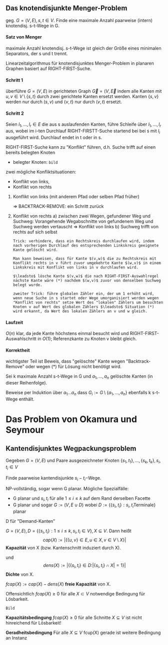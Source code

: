 ## Das knotendisjunkte Menger-Problem

geg. $G=(V,E), s,t\in V$. Finde eine maximale Anzahl paarweise (intern) knotendisj. s-t-Wege in G.

#### Satz von Menger

maximale Anzahl knotendisj. s-t-Wege ist gleich der Größe eines minimalen Separators, der s und t trennt.

Linearzeitalgorithmus für knotendisjunktes Menger-Problem in planaren Graphen basiert auf RIGHT-FIRST-Suche.

#### Schritt 1

überführe $G=(V,E)$ in gerichteten Graph $\vec{G}=(V,\vec{E}$ indem alle Kanten mit $u,v \in V\setminus \{s,t\}$ durch zwei gerichtete Kanten ersetzt werden. Kanten $\{s,v\}$ werden nur durch $(s,v)$ und $\{v,t\}$ nur durch $(v,t)$ ersetzt.

#### Schritt 2

Seien $l_1,\dots,l_r \in E$ die aus s auslaufenden Kanten, führe Schleife über $l_1,\dots,l_r$ aus, wobei im i-ten Durchlauf RIGHT-FIRSTT-Suche startend bei bei s mit $l_i$ ausgeführt wird. Durchlauf endet in t oder in s.

RIGHT-FIRST-Suche kann zu "Konflikt" führen, d.h. Suche trifft auf einen bereits belegten Knoten

- belegter Knoten:  `bild`

zwei mögliche Konfliktsituationen:

- Konflikt von links,
- Konflikt von rechts

1)   Konflikt von links (mit anderem Pfad oder selben Pfad früher)

     ⇒ BACKTRACK-REMOVE: ein Schritt zurück
2)  Konflikt von rechts
	a) zwischen zwei Wegen, gefundener Weg und Suchweg: Vorangehende Wegabschnitte von gefundenem Weg und Suchweg werden vertauscht ⇒ Konflikt von links
	b) Suchweg trifft von rechts auf sich selbst

		Trick: verhindere, dass ein Rechtskreis durchlaufen wird, indem nach vorherigen Durchlauf des entsprechenden Linkskreis geeignete Kante gelöscht wird.

		Man kann beweisen, dass für Kante $(v,w)$ die zu Rechtskreis mit Konflikt rechts in v führt zuvor umgekehrte Kante $(w,v)$ in einem Linkskreis mit Konflikt von links in v durchlaufen wird.

		$\leadsto$ lösche Kante $(v,w)$ die nach RIGHT-FIRST-Auswahlregel nächste Kante wäre (*) nachdem $(w,v)$ zuvor von denselben Suchweg belegt wurde.

		zweiter Trick: führe globalen Zähler ein, der um 1 erhöht wird, wenn neue Suche in s startet oder Wege umorganisiert werden wegen "Konflikt von rechts" setze Wert des "lokalen" Zählers um besuchten Knoten v auf Wert des globalen Zählers $\leadsto$ Situation (*) wird erkannt, da Wert des lokalen Zählers an v und w gleich.

#### Laufzeit

$O(n)$ klar, da jede Kante höchstens einmal besucht wird und RIGHT-FIRST-Auswahlschritt in $O(1)$; Referenzkante zu Knoten v bleibt gleich.

#### Korrektheit

wichtigster Teil ist Beweis, dass "gelöschte" Kante wegen "Backtrack-Remove" oder wegen (*) für Lösung nicht benötigt wird.

Sei k maximale Anzahl s-t-Wege in G und $a_1,\dots,a_n$ gelöschte Kanten (in dieser Reihenfolge).

Beweise per Induktion über $a_1 \dots a_n$ dass $G_i:=G\setminus \{a_1,\dots,a_n\}$ ebenfalls k s-t-Wege enthält.

# Das Problem von Okamura und Seymour

## Kantendisjunktes Wegpackungsproblem

Gegeben $G=(V,E)$ und Paare ausgezeichneter Knoten $\{s_1,t_1\},\dots,\{s_k,t_k\},s_i,t_i\in V$

Finde paarweise kantendisjunkte $s_i-t_i-$Wege.

NP-vollständig, sogar wenn G planar. Mögliche Spezialfälle: 

- G planar und $s_i,t_i$ für alle $1\leq i \leq k$ auf dem Rand derselben Facette
- G planar und sogar $G:=(V,E \cup D)$ wobei $D:=\{\{s_i,t_i\}: s_i,t_i \text{Terminale}\}$ planar

D für "Demand-Kanten"

$G=(V,E), D=\{\{s_i,t_i\}: 1\leq i \leq k, s_i, t_i \in V\}, X\subseteq V$. Dann heißt $$cap(X):=|\{\{u,v\}\in E, u\in X, v\in V\setminus X\}|$$ **Kapazität** von X (bzw. Kantenschnitt induziert durch X).

und $$ dens(X):=|\{\{s_i,t_i\}\in D: |\{s_i,t_i\}\cap X|=1\}|$$ **Dichte** von X.

$fcap(X):=cap(X)-dens(X)$ **freie Kapazität** von X.

Offensichtlich $fcap(X)\geq 0$ für alle $X \subset V$ notwendige Bedingung für Lösbarkeit.

`Bild`

**Kapazitätsbedingung** $fcap(X)\geq 0$ für alle Schnitte $X\subseteq V$ ist nicht hinreichend für Lösbarkeit!

**Geradheitsbedingung** Für alle $X\subseteq V$ fcup(X) gerade ist weitere Bedingung an Instanz
